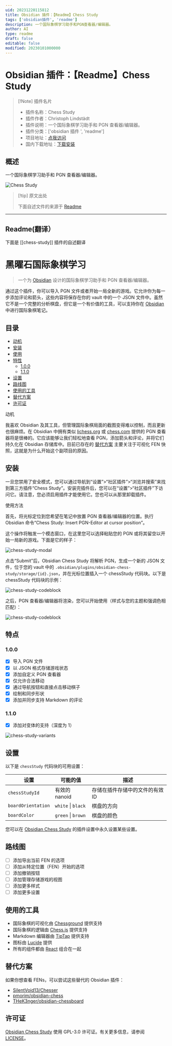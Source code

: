 ```yaml
---
uid: 20231220115812
title: Obsidian 插件：【Readme】Chess Study
tags: ['obsidian插件', 'readme']
description: 一个国际象棋学习助手和PGN查看器/编辑器。
author: AI
type: readme
draft: false
editable: false
modified: 20230101000000
---
```


# Obsidian 插件：【Readme】Chess Study

> [!Note] 插件名片
> - 插件名称：Chess Study
> - 插件作者：Christoph Lindstädt
> - 插件说明：一个国际象棋学习助手和 PGN 查看器/编辑器。
> - 插件分类：['obsidian 插件 ', 'readme']
> - 项目地址：[点我访问](https://github.com/chrislicodes/obsidian-chess-study)
> - 国内下载地址：[下载安装](https://pkmer.cn/products/plugin/pluginMarket/?chess-study)

## 概述

一个国际象棋学习助手和 PGN 查看器/编辑器。

![Chess Study](https://cdn.pkmer.cn/covers/chess-study.png!pkmer)

> [!tip] 原文出处
>
>下面自述文件的来源于 [Readme](https://ghproxy.net/https://raw.githubusercontent.com/chrislicodes/obsidian-chess-study/trunk/README.md)

---

## Readme(翻译）

下面是 [[chess-study]] 插件的自述翻译

<!-- 在目录中省略 -->

# 黑曜石国际象棋学习

> 一个为 [Obsidian](https://obsidian.md/) 设计的国际象棋学习助手和 PGN 查看器/编辑器。

通过这个插件，你可以导入 PGN 文件或者开始一局全新的游戏。它允许你为每一步添加评论和箭头，这些内容将保存在你的 vault 中的一个 JSON 文件中。虽然它不是一个完整的分析棋盘，但它是一个有价值的工具，可以支持你在 [Obsidian](https://obsidian.md/) 中进行国际象棋笔记。

## 目录

- [动机](#动机)
- [安装](#安装)
- [使用](#使用)
- [特性](#特性)
	- [1.0.0](#100)
	- [1.1.0](#110)
- [设置](#设置)
- [路线图](#路线图)
- [使用的工具](#使用的工具)
- [替代方案](#替代方案)
- [许可证](#许可证)

动机

我喜欢 Obsidian 及其工具，但管理国际象棋局面的截图变得难以控制，而且更新也很麻烦。在 Obsidian 中拥有类似 [lichess.org](https://lichess.org/) 或 [chess.com](https://chess.com/) 提供的 PGN 查看器将是很棒的。它应该能够让我们轻松地查看 PGN，添加箭头和评论，并将它们持久化在 Obsidian 存储库中。目前已存在的 [替代方案](#alternatives) 主要关注于可视化 FEN 快照，这就是为什么开始这个副项目的原因。

## 安装

一旦您禁用了安全模式，您可以通过导航到“设置”>“社区插件”>“浏览并搜索”来找到第三方插件“Chess Study”。安装完插件后，您可以在“设置”>“社区插件”下访问它。请注意，您必须启用插件才能使用它。您也可以从那里卸载插件。

使用方法

首先，将光标定位到您希望在笔记中放置 PGN 查看器/编辑器的位置。执行 Obsidian 命令“Chess Study: Insert PGN-Editor at cursor position”。

这个操作将触发一个模态窗口，在这里您可以选择粘贴您的 PGN 或将其留空以开始一局新的游戏。下面是它的样子：

![chess-study-modal](https://cdn.pkmer.cn/covers/chess-study_2_0.png!pkmer)

点击“Submit”后，Obsidian Chess Study 将解析 PGN，生成一个新的 JSON 文件，位于您的 vault 中的 `.obsidian/plugins/obsidian-chess-study/storage/{id}.json`，并在光标位置插入一个 chessStudy 代码块。以下是 chessStudy 代码块的示例：

![chess-study-codeblock](https://cdn.pkmer.cn/covers/chess-study_2_1.png!pkmer)

之后，PGN 查看器/编辑器将渲染，您可以开始使用（样式与您的主题和强调色相匹配）：

![chess-study-codeblock](https://cdn.pkmer.cn/covers/chess-study_2_2.gif)

## 特点

### 1.0.0

- [x] 导入 PGN 文件
- [x] 以 JSON 格式存储游戏状态
- [x] 添加自定义 PGN 查看器
- [x] 仅允许合法移动
- [x] 通过导航按钮和直接点击移动棋子
- [x] 绘制和同步形状
- [x] 添加并同步支持 Markdown 的评论

### 1.1.0

- [x] 添加对变体的支持（深度为 1）

![chess-study-variants](https://cdn.pkmer.cn/covers/chess-study_2_3.png!pkmer)

## 设置

以下是 `chessStudy` 代码块的可用设置：

| 设置               | 可能的值           | 描述                                             |
| ------------------ | ------------------ | ------------------------------------------------ |
| `chessStudyId`     | 有效的 nanoid       | 存储在插件存储中的文件的有效 ID                    |
| `boardOrientation` | `white` \| `black` | 棋盘的方向                                       |
| `boardColor`       | `green` \| `brown` | 棋盘的颜色                                       |

您可以在 [Obsidian Chess Study](https://obsidian.md/) 的插件设置中永久设置某些设置。

## 路线图

- [ ] 添加导出当前 FEN 的选项
- [ ] 添加从特定位置（FEN）开始的选项
- [ ] 添加撤销按钮
- [ ] 添加管理存储游戏的视图
- [ ] 添加更多样式
- [ ] 添加更多设置

## 使用的工具

- 国际象棋的可视化由 [Chessground](https://github.com/lichess-org/chessground) 提供支持
- 国际象棋的逻辑由 [Chess.js](https://github.com/jhlywa/chess.js) 提供支持
- Markdown 编辑器由 [TipTap](https://github.com/ueberdosis/tiptap) 提供支持
- 图标由 [Lucide](https://github.com/lucide-icons/lucide) 提供
- 所有的组件都由 [React](https://github.com/facebook/react) 组合在一起

## 替代方案

如果你想查看 FENs，可以尝试这些替代的 Obsidian 插件：

- [SilentVoid13/Chesser](https://github.com/SilentVoid13/Chesser)
- [pmorim/obsidian-chess](https://github.com/pmorim/obsidian-chess)
- [THeK3nger/obsidian-chessboard](https://github.com/THeK3nger/obsidian-chessboard)

## 许可证

[Obsidian Chess Study](https://github.com/chrislicodes/obsidian-chess-study) 使用 GPL-3.0 许可证。有关更多信息，请参阅 [LICENSE](https://github.com/chrislicodes/obsidian-chess-study/blob/trunk/LICENSE)。
